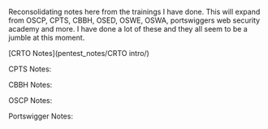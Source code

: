 Reconsolidating notes here from the trainings I have done. This will expand from OSCP, CPTS, CBBH, OSED, OSWE, OSWA, portswiggers web security academy and more. I have done a lot of these and they all seem to be a jumble at this moment. 

[CRTO Notes](pentest_notes/CRTO intro/)

CPTS Notes:

CBBH Notes:

OSCP Notes:

Portswigger Notes:

